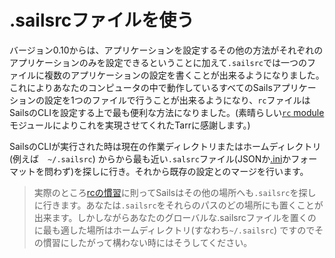 # .sailsrcファイルを使う

バージョン0.10からは、アプリケーションを設定するその他の方法がそれぞれのアプリケーションのみを設定できるということに加えて`.sailsrc`では一つのファイルに複数のアプリケーションの設定を書くことが出来るようになりました。これによりあなたのコンピュータの中で動作しているすべてのSailsアプリケーションの設定を1つのファイルで行うことが出来るようになり、`rc`ファイルはSailsのCLIを設定する上で最も便利な方法になりました。(素晴らしい[`rc` module](https://github.com/dominictarr/rc)モジュールによりこれを実現させてくれたTarrに感謝します。)

SailsのCLIが実行された時は現在の作業ディレクトリまたはホームディレクトリ(例えば　`~/.sailsrc`) からから最も近い`.salsrc`ファイル(JSONか[.ini](http://en.wikipedia.org/wiki/INI_file)かフォーマットを問わず)を探しに行き。それから既存の設定とのマージを行います。

> 実際のところ[rcの慣習](https://github.com/dominictarr/rc#standards)に則ってSailsはその他の場所へも`.sailsrc`を探しに行きます。あなたは`.sailsrc`をそれらのパスのどの場所にも置くことが出来ます。しかしながらあなたのグローバルな.sailsrcファイルを置くのに最も適した場所はホームディレクトリ(すなわち`~/.sailsrc`) ですのでその慣習にしたがって構わない時にはそうしてください。


<docmeta name="uniqueID" value="sailsrc374211">
<docmeta name="displayName" value="Using `.sailsrc` Files">

